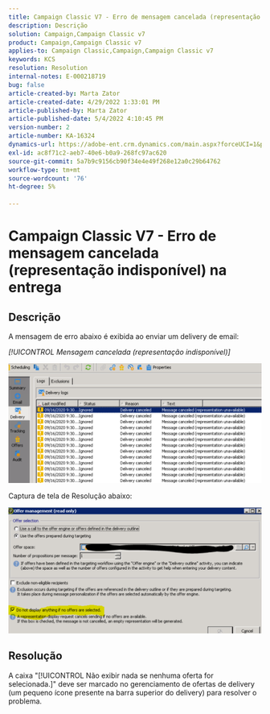 ```yaml
---
title: Campaign Classic V7 - Erro de mensagem cancelada (representação indisponível) na entrega
description: Descrição
solution: Campaign,Campaign Classic v7
product: Campaign,Campaign Classic v7
applies-to: Campaign Classic,Campaign,Campaign Classic v7
keywords: KCS
resolution: Resolution
internal-notes: E-000218719
bug: false
article-created-by: Marta Zator
article-created-date: 4/29/2022 1:33:01 PM
article-published-by: Marta Zator
article-published-date: 5/4/2022 4:10:45 PM
version-number: 2
article-number: KA-16324
dynamics-url: https://adobe-ent.crm.dynamics.com/main.aspx?forceUCI=1&pagetype=entityrecord&etn=knowledgearticle&id=deaa59df-c0c7-ec11-a7b6-0022480a1d64
exl-id: ac8f71c2-aeb7-40e6-b0a9-268fc97ac620
source-git-commit: 5a7b9c9156cb90f34e4e49f268e12a0c29b64762
workflow-type: tm+mt
source-wordcount: '76'
ht-degree: 5%

---
```


# Campaign Classic V7 - Erro de mensagem cancelada (representação indisponível) na entrega

## Descrição


A mensagem de erro abaixo é exibida ao enviar um delivery de email:

*[!UICONTROL Mensagem cancelada (representação indisponível)]*

![](assets/___dfaa59df-c0c7-ec11-a7b6-0022480a1d64___.png)


Captura de tela de Resolução abaixo: 


![](assets/___e1aa59df-c0c7-ec11-a7b6-0022480a1d64___.png)


## Resolução


A caixa &quot;[!UICONTROL Não exibir nada se nenhuma oferta for selecionada.]&quot; deve ser marcado no gerenciamento de ofertas de delivery (um pequeno ícone presente na barra superior do delivery) para resolver o problema.
